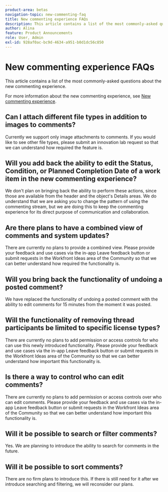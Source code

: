 ```yaml
---
product-area: betas
navigation-topic: new-commenting-faq
title: New commenting experience FAQs
description: This article contains a list of the most commonly-asked questions about the new commenting experience.
author: Alina
feature: Product Announcements
role: User, Admin
exl-id: 928af0ac-bc9d-4634-a951-b0d1dc56c850
---
```

# New commenting experience FAQs

This article contains a list of the most commonly-asked questions about the new commenting experience. 

For more information about the new commenting experience, see [New commenting experience](../../betas/new-commenting-experience-beta/unified-commenting-experience.md).

## Can I attach different file types in addition to images to comments? 

Currently we support only image attachments to comments. If you would like to see other file types, please submit an innovation lab request so that we can understand how required the feature is. 

## Will you add back the ability to edit the Status, Condition, or Planned Completion Date of a work item in the new commenting experience? 

We don't plan on bringing back the ability to perform these actions, since those are available from the header and the object's Details areas. We do understand that we are asking you to change the pattern of using the commenting stream, but we are doing this to keep the commenting experience for its direct purpose of communication and collaboration. 

## Are there plans to have a combined view of comments and system updates? 

There are currently no plans to provide a combined view. Please provide your feedback and use cases via the in-app Leave feedback button or submit requests in the Workfront Ideas area of the Community so that we can better understand how required the functionality is. 

## Will you bring back the functionality of undoing a posted comment?

We have replaced the functionality of undoing a posted comment with the ability to edit comments for 15 minutes from the moment it was posted. 

## Will the functionality of removing thread participants be limited to specific license types? 

There are currently no plans to add permission or access controls for who can use this newly introduced functionality. Please provide your feedback and use cases via the in-app Leave feedback button or submit requests in the Workfront Ideas area of the Community so that we can better understand how important this functionality is. 

## Is there a way to control who can edit comments? 

There are currently no plans to add permission or access controls over who can edit comments. Please provide your feedback and use cases via the in-app Leave feedback button or submit requests in the Workfront Ideas area of the Community so that we can better understand how important this functionality is.

## Will it be possible to search or filter comments? 

Yes. We are planning to introduce the ability to search for comments in the future. 

## Will it be possible to sort comments? 

There are no firm plans to introduce this. If there is still need for it after we introduce searching and filtering, we will reconsider our plans.
